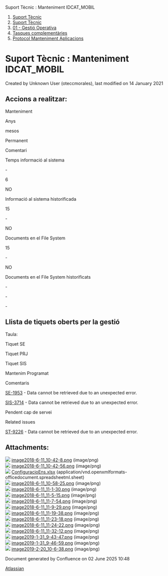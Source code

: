 Suport Tècnic : Manteniment IDCAT\_MOBIL  

1.  [Suport Tècnic](index.html)
2.  [Suport Tècnic](13893782.html)
3.  [01 - Gestió Operativa](26313391.html)
4.  [Tasques complementàries](26313409.html)
5.  [Protocol Manteniment Aplicacions](Protocol-Manteniment-Aplicacions_39911467.html)

Suport Tècnic : Manteniment IDCAT\_MOBIL
========================================

Created by Unknown User (oteccmorales), last modified on 14 January 2021

Accions a realitzar:
--------------------

Manteniment

Anys

mesos

Permanent

Comentari

Temps informació al sistema

\-

6

NO

  

Informació al sistema historificada

15

\-

NO

  

Documents en el File System

15

\-

NO

  

Documents en el File System historificats

\-

\-

\-

  

Llista de tiquets oberts per la gestió
--------------------------------------

Taula:

Tiquet SE

Tiquet PRJ

Tiquet SIS

Mantenim Programat

Comentaris

[SE-1953](https://contacte.aoc.cat/browse/SE-1953?src=confmacro) - Data cannot be retrieved due to an unexpected error.

  

[SIS-3714](https://contacte.aoc.cat/browse/SIS-3714?src=confmacro) - Data cannot be retrieved due to an unexpected error.

  

Pendent cap de servei

  

  

Related issues

[ST-9226](https://contacte.aoc.cat/browse/ST-9226?src=confmacro) - Data cannot be retrieved due to an unexpected error.

  

Attachments:
------------

![](images/icons/bullet_blue.gif) [image2018-6-11\_10-42-8.png](attachments/41517412/41517413.png) (image/png)  
![](images/icons/bullet_blue.gif) [image2018-6-11\_10-42-56.png](attachments/41517412/41517414.png) (image/png)  
![](images/icons/bullet_blue.gif) [ConfiguracioEns.xlsx](attachments/41517412/41517415.xlsx) (application/vnd.openxmlformats-officedocument.spreadsheetml.sheet)  
![](images/icons/bullet_blue.gif) [image2018-6-11\_10-58-25.png](attachments/41517412/41517416.png) (image/png)  
![](images/icons/bullet_blue.gif) [image2018-6-11\_11-1-30.png](attachments/41517412/41517417.png) (image/png)  
![](images/icons/bullet_blue.gif) [image2018-6-11\_11-5-15.png](attachments/41517412/41517418.png) (image/png)  
![](images/icons/bullet_blue.gif) [image2018-6-11\_11-7-54.png](attachments/41517412/41517419.png) (image/png)  
![](images/icons/bullet_blue.gif) [image2018-6-11\_11-9-29.png](attachments/41517412/41517420.png) (image/png)  
![](images/icons/bullet_blue.gif) [image2018-6-11\_11-19-38.png](attachments/41517412/41517421.png) (image/png)  
![](images/icons/bullet_blue.gif) [image2018-6-11\_11-23-18.png](attachments/41517412/41517422.png) (image/png)  
![](images/icons/bullet_blue.gif) [image2018-6-11\_11-24-22.png](attachments/41517412/41517423.png) (image/png)  
![](images/icons/bullet_blue.gif) [image2018-6-11\_11-32-12.png](attachments/41517412/41517424.png) (image/png)  
![](images/icons/bullet_blue.gif) [image2019-1-31\_9-43-47.png](attachments/41517412/41517425.png) (image/png)  
![](images/icons/bullet_blue.gif) [image2019-1-31\_9-46-59.png](attachments/41517412/41517426.png) (image/png)  
![](images/icons/bullet_blue.gif) [image2019-2-20\_10-6-38.png](attachments/41517412/41517427.png) (image/png)  

Document generated by Confluence on 02 June 2025 10:48

[Atlassian](http://www.atlassian.com/)